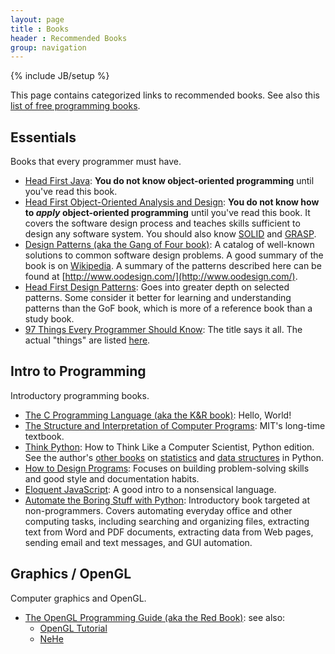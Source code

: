 ```yaml
---
layout: page
title : Books
header : Recommended Books
group: navigation
---
```

{% include JB/setup %}

This page contains categorized links to recommended books.
See also this [list of free programming books](http://www.e-booksdirectory.com/programming.php).

## Essentials

Books that every programmer must have.

- [Head First Java](http://shop.oreilly.com/product/9780596009205.do):
  **You do not know object-oriented programming** until you've read this book.
- [Head First Object-Oriented Analysis and Design](http://shop.oreilly.com/product/9780596008673.do):
  **You do not know how to _apply_ object-oriented programming**
  until you've read this book.
  It covers the software design process and teaches skills sufficient to design
  any software system.
  You should also know
  [SOLID](https://en.wikipedia.org/wiki/SOLID_(object-oriented_design))
  and [GRASP](https://en.wikipedia.org/wiki/GRASP_(object-oriented_design)).
- [Design Patterns (aka the Gang of Four book)](http://www.amazon.com/Design-Patterns-Elements-Reusable-Object-Oriented/dp/0201633612):
  A catalog of well-known solutions to common software design problems.
  A good summary of the book is on
  [Wikipedia](https://en.wikipedia.org/wiki/Design_Patterns).
  A summary of the patterns described here can be found at
  [http://www.oodesign.com/](http://www.oodesign.com/).
- [Head First Design Patterns](http://shop.oreilly.com/product/9780596007126.do):
  Goes into greater depth on selected patterns.
  Some consider it better for learning and understanding patterns than the GoF
  book, which is more of a reference book than a study book.
- [97 Things Every Programmer Should Know](http://shop.oreilly.com/product/9780596809492.do):
  The title says it all.
  The actual "things" are listed
  [here](http://programmer.97things.oreilly.com/wiki/index.php/Contributions_Appearing_in_the_Book).


## Intro to Programming

Introductory programming books.

- [The C Programming Language (aka the K&R book)](http://www.amazon.com/The-Programming-Language-Brian-Kernighan/dp/0131103628):
  Hello, World!
- [The Structure and Interpretation of Computer Programs](https://mitpress.mit.edu/sicp/full-text/book/book.html):
  MIT's long-time textbook.
- [Think Python](http://greenteapress.com/thinkpython/thinkpython.html):
  How to Think Like a Computer Scientist, Python edition.
  See the author's [other books](http://greenteapress.com/wp/)
  on [statistics](http://greenteapress.com/thinkbayes/index.html)
  and [data structures](http://greenteapress.com/complexity/index.html)
  in Python.
- [How to Design Programs](http://htdp.org/):
  Focuses on building problem-solving skills and good style and documentation habits.
- [Eloquent JavaScript](http://eloquentjavascript.net/):
  A good intro to a nonsensical language.
- [Automate the Boring Stuff with Python](https://automatetheboringstuff.com/):
  Introductory book targeted at non-programmers.
  Covers automating everyday office and other computing tasks, including
  searching and organizing files, extracting text from Word and PDF documents,
  extracting data from Web pages, sending email and text messages,
  and GUI automation.


## Graphics / OpenGL

Computer graphics and OpenGL.

- [The OpenGL Programming Guide (aka the Red Book)](http://www.glprogramming.com/red/):
  see also:
    - [OpenGL Tutorial](http://www.opengl-tutorial.org/)
    - [NeHe](http://nehe.gamedev.net/)
